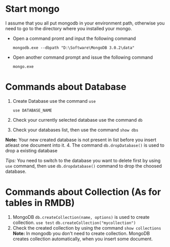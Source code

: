 # Start mongo

  I assume that you all put mongodb in your environment path, otherwise you need to go to the directory where you installed your mongo.

  * Open a command promt and input the following command 
    
    `mongodb.exe --dbpath "D:\Software\MongoDB 3.0.2\data"`
  * Open another command prompt and issue the following command 
   
    `mongo.exe`
  
# Commands about Database 

1. Create Database use the command `use`

    `use DATABASE_NAME`

2. Check your currently selected database use the command `db`
3. Check your databases list, then use the command `show dbs`

**Note:** Your new created database is not present in list before you insert atleast one document into it.
4. The command `db.dropDatabase()` is used to drop a existing database

*Tips:* You need to switch to the database you want to delete first by using `use` command, then use `db.dropdatabase()` command to drop the choosed database.

# Commands about Collection (As for tables in RMDB)

1. MongoDB `db.createCollection(name, options)` is used to create collection.
  `use test`
  `db.createCollection("mycollection")`
2. Check the created collection by using the command `show collections`
**Note:** In mongodb you don't need to create collection. MongoDB creates collection automatically, when you insert some document.




